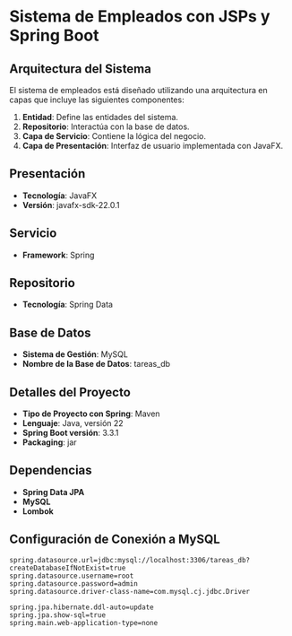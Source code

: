 # Sistema de Empleados con JSPs y Spring Boot

## Arquitectura del Sistema

El sistema de empleados está diseñado utilizando una arquitectura en capas que incluye las siguientes componentes:

1. **Entidad**: Define las entidades del sistema.
2. **Repositorio**: Interactúa con la base de datos.
3. **Capa de Servicio**: Contiene la lógica del negocio.
4. **Capa de Presentación**: Interfaz de usuario implementada con JavaFX.

## Presentación

- **Tecnología**: JavaFX
- **Versión**: javafx-sdk-22.0.1

## Servicio

- **Framework**: Spring

## Repositorio

- **Tecnología**: Spring Data

## Base de Datos

- **Sistema de Gestión**: MySQL
- **Nombre de la Base de Datos**: tareas_db

## Detalles del Proyecto

- **Tipo de Proyecto con Spring**: Maven
- **Lenguaje**: Java, versión 22
- **Spring Boot versión**: 3.3.1
- **Packaging**: jar

## Dependencias

- **Spring Data JPA**
- **MySQL**
- **Lombok**

## Configuración de Conexión a MySQL

```properties
spring.datasource.url=jdbc:mysql://localhost:3306/tareas_db?createDatabaseIfNotExist=true
spring.datasource.username=root
spring.datasource.password=admin
spring.datasource.driver-class-name=com.mysql.cj.jdbc.Driver

spring.jpa.hibernate.ddl-auto=update
spring.jpa.show-sql=true
spring.main.web-application-type=none
